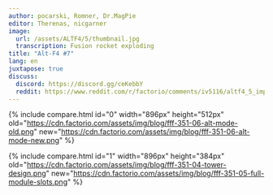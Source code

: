 ```yaml
---
author: pocarski, Romner, Dr.MagPie
editor: Therenas, nicgarner
image:
  url: /assets/ALTF4/5/thumbnail.jpg
  transcription: Fusion rocket exploding
title: "Alt-F4 #7"
lang: en
juxtapose: true
discuss:
  discord: https://discord.gg/ceKebbY
  reddit: https://www.reddit.com/r/factorio/comments/iv5116/altf4_5_improving_on_perfection/
---
```



{% include compare.html id="0" width="896px" height="512px" old="https://cdn.factorio.com/assets/img/blog/fff-351-06-alt-mode-old.png" new="https://cdn.factorio.com/assets/img/blog/fff-351-06-alt-mode-new.png"  %}


{% include compare.html id="1" width="896px" height="384px" old="https://cdn.factorio.com/assets/img/blog/fff-351-04-tower-design.png" new="https://cdn.factorio.com/assets/img/blog/fff-351-05-full-module-slots.png" %}

